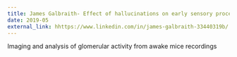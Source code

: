 ```yaml
---
title: James Galbraith- Effect of hallucinations on early sensory processing
date: 2019-05
external_link: hhttps://www.linkedin.com/in/james-galbraith-33440319b/
---
```


Imaging and analysis of glomerular activity from awake mice recordings
<!--more-->
